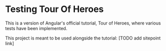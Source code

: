 # Testing Tour Of Heroes

This is a version of Angular's official tutorial, Tour of Heroes, where various tests have been implemented.

This project is meant to be used alongside the tutorial: [TODO add sitepoint link]
